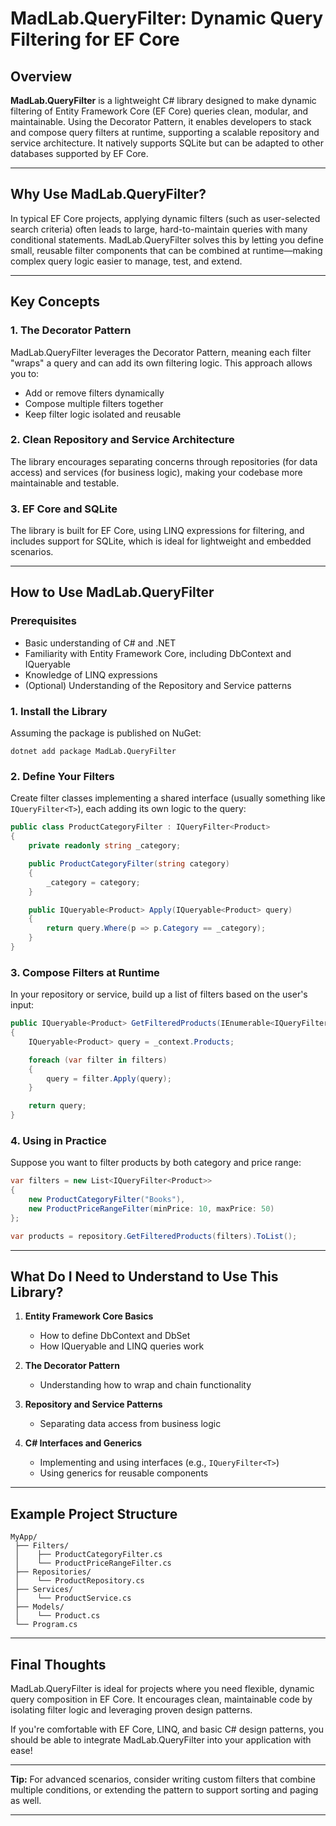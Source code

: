 # MadLab.QueryFilter: Dynamic Query Filtering for EF Core

## Overview

**MadLab.QueryFilter** is a lightweight C# library designed to make dynamic filtering of Entity Framework Core (EF Core) queries clean, modular, and maintainable. Using the Decorator Pattern, it enables developers to stack and compose query filters at runtime, supporting a scalable repository and service architecture. It natively supports SQLite but can be adapted to other databases supported by EF Core.

---

## Why Use MadLab.QueryFilter?

In typical EF Core projects, applying dynamic filters (such as user-selected search criteria) often leads to large, hard-to-maintain queries with many conditional statements. MadLab.QueryFilter solves this by letting you define small, reusable filter components that can be combined at runtime—making complex query logic easier to manage, test, and extend.

---

## Key Concepts

### 1. The Decorator Pattern

MadLab.QueryFilter leverages the Decorator Pattern, meaning each filter "wraps" a query and can add its own filtering logic. This approach allows you to:

- Add or remove filters dynamically
- Compose multiple filters together
- Keep filter logic isolated and reusable

### 2. Clean Repository and Service Architecture

The library encourages separating concerns through repositories (for data access) and services (for business logic), making your codebase more maintainable and testable.

### 3. EF Core and SQLite

The library is built for EF Core, using LINQ expressions for filtering, and includes support for SQLite, which is ideal for lightweight and embedded scenarios.

---

## How to Use MadLab.QueryFilter

### Prerequisites

- Basic understanding of C# and .NET
- Familiarity with Entity Framework Core, including DbContext and IQueryable
- Knowledge of LINQ expressions
- (Optional) Understanding of the Repository and Service patterns

### 1. Install the Library

Assuming the package is published on NuGet:

```shell
dotnet add package MadLab.QueryFilter
```

### 2. Define Your Filters

Create filter classes implementing a shared interface (usually something like `IQueryFilter<T>`), each adding its own logic to the query:

```csharp name=ProductCategoryFilter.cs
public class ProductCategoryFilter : IQueryFilter<Product>
{
    private readonly string _category;

    public ProductCategoryFilter(string category)
    {
        _category = category;
    }

    public IQueryable<Product> Apply(IQueryable<Product> query)
    {
        return query.Where(p => p.Category == _category);
    }
}
```

### 3. Compose Filters at Runtime

In your repository or service, build up a list of filters based on the user's input:

```csharp name=ProductRepository.cs
public IQueryable<Product> GetFilteredProducts(IEnumerable<IQueryFilter<Product>> filters)
{
    IQueryable<Product> query = _context.Products;

    foreach (var filter in filters)
    {
        query = filter.Apply(query);
    }

    return query;
}
```

### 4. Using in Practice

Suppose you want to filter products by both category and price range:

```csharp name=UsageExample.cs
var filters = new List<IQueryFilter<Product>>
{
    new ProductCategoryFilter("Books"),
    new ProductPriceRangeFilter(minPrice: 10, maxPrice: 50)
};

var products = repository.GetFilteredProducts(filters).ToList();
```

---

## What Do I Need to Understand to Use This Library?

1. **Entity Framework Core Basics**
   - How to define DbContext and DbSet
   - How IQueryable and LINQ queries work

2. **The Decorator Pattern**
   - Understanding how to wrap and chain functionality

3. **Repository and Service Patterns**
   - Separating data access from business logic

4. **C# Interfaces and Generics**
   - Implementing and using interfaces (e.g., `IQueryFilter<T>`)
   - Using generics for reusable components

---

## Example Project Structure

```
MyApp/
 ├── Filters/
 │    ├── ProductCategoryFilter.cs
 │    └── ProductPriceRangeFilter.cs
 ├── Repositories/
 │    └── ProductRepository.cs
 ├── Services/
 │    └── ProductService.cs
 ├── Models/
 │    └── Product.cs
 └── Program.cs
```

---

## Final Thoughts

MadLab.QueryFilter is ideal for projects where you need flexible, dynamic query composition in EF Core. It encourages clean, maintainable code by isolating filter logic and leveraging proven design patterns.

If you're comfortable with EF Core, LINQ, and basic C# design patterns, you should be able to integrate MadLab.QueryFilter into your application with ease!

---

**Tip:** For advanced scenarios, consider writing custom filters that combine multiple conditions, or extending the pattern to support sorting and paging as well.

---